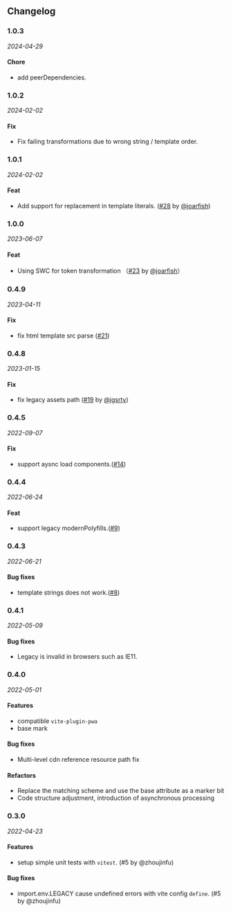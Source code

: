 ## Changelog

### 1.0.3

_2024-04-29_

#### Chore

- add peerDependencies.

### 1.0.2

_2024-02-02_

#### Fix

- Fix failing transformations due to wrong string / template order.

### 1.0.1

_2024-02-02_

#### Feat

- Add support for replacement in template literals. ([#28](https://github.com/chenxch/vite-plugin-dynamic-base/pull/28) by [@joarfish](https://github.com/joarfish))


### 1.0.0

_2023-06-07_

#### Feat

- Using SWC for token transformation （[#23](https://github.com/chenxch/vite-plugin-dynamic-base/pull/23) by [@joarfish](https://github.com/joarfish)）


### 0.4.9

_2023-04-11_
#### Fix

- fix html template src parse ([#21](https://github.com/chenxch/vite-plugin-dynamic-base/issues/21))

### 0.4.8

_2023-01-15_
#### Fix

- fix legacy assets path ([#19](https://github.com/chenxch/vite-plugin-dynamic-base/issues/19) by [@jgsrty](https://github.com/jgsrty))

### 0.4.5

_2022-09-07_
#### Fix

- support aysnc load components.([#14](https://github.com/chenxch/vite-plugin-dynamic-base/issues/14))
### 0.4.4

_2022-06-24_
#### Feat

- support legacy modernPolyfills.([#9](https://github.com/chenxch/vite-plugin-dynamic-base/issues/9))

### 0.4.3

_2022-06-21_
#### Bug fixes

- template strings does not work.([#8](https://github.com/chenxch/vite-plugin-dynamic-base/issues/8))

### 0.4.1

_2022-05-09_
#### Bug fixes

- Legacy is invalid in browsers such as IE11.


### 0.4.0

_2022-05-01_

#### Features

- compatible `vite-plugin-pwa`
- base mark

#### Bug fixes

- Multi-level cdn reference resource path fix

#### Refactors

- Replace the matching scheme and use the base attribute as a marker bit
- Code structure adjustment, introduction of asynchronous processing


### 0.3.0

_2022-04-23_

#### Features

- setup simple unit tests with `vitest`. (#5 by @zhoujinfu)

#### Bug fixes

- import.env.LEGACY cause undefined errors with vite config `define`. (#5 by @zhoujinfu)